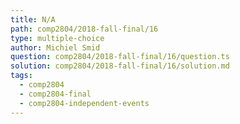 ```yaml
---
title: N/A
path: comp2804/2018-fall-final/16
type: multiple-choice
author: Michiel Smid
question: comp2804/2018-fall-final/16/question.ts
solution: comp2804/2018-fall-final/16/solution.md
tags:
  - comp2804
  - comp2804-final
  - comp2804-independent-events
---
```

